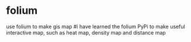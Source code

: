 # folium
use folium to make gis map
#i have learned the folium PyPi to make useful interactive map, such as heat map, density map and distance map
